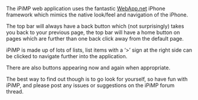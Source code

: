The iPiMP web application uses the fantastic [WebApp.net](http://webapp-net.com) iPhone framework which mimics the native look/feel and navigation of the iPhone.

The top bar will always have a back button which (not surprisingly) takes you back to your previous page, the top bar will have a home button on pages which are further than one back click away from the default page.

iPiMP is made up of lots of lists, list items with a ‘>’ sign at the right side can be clicked to navigate further into the application.

There are also buttons appearing now and again when appropriate.

The best way to find out though is to go look for yourself, so have fun with iPiMP, and please post any issues or suggestions on the iPiMP forum thread.